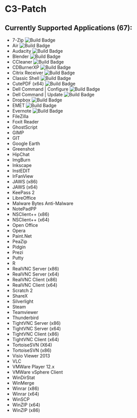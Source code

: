 # C3-Patch

## Currently Supported Applications (67):
* 7-Zip ![Build Badge](https://bfpatch.visualstudio.com/_apis/public/build/definitions/3c2e3afe-6b59-4214-8bd1-0dfcacf59ef8/1/badge)
* Air ![Build Badge](https://bfpatch.visualstudio.com/_apis/public/build/definitions/3c2e3afe-6b59-4214-8bd1-0dfcacf59ef8/2/badge)
* Audacity ![Build Badge](https://bfpatch.visualstudio.com/_apis/public/build/definitions/3c2e3afe-6b59-4214-8bd1-0dfcacf59ef8/3/badge)
* Blender ![Build Badge](https://bfpatch.visualstudio.com/_apis/public/build/definitions/3c2e3afe-6b59-4214-8bd1-0dfcacf59ef8/36/badge)
* CCleaner ![Build Badge](https://bfpatch.visualstudio.com/_apis/public/build/definitions/3c2e3afe-6b59-4214-8bd1-0dfcacf59ef8/34/badge)
* CDBurnerXP ![Build Badge](https://bfpatch.visualstudio.com/_apis/public/build/definitions/3c2e3afe-6b59-4214-8bd1-0dfcacf59ef8/74/badge)
* Citrix Receiver ![Build Badge](https://bfpatch.visualstudio.com/_apis/public/build/definitions/3c2e3afe-6b59-4214-8bd1-0dfcacf59ef8/48/badge)
* Classic Shell ![Build Badge](https://bfpatch.visualstudio.com/_apis/public/build/definitions/3c2e3afe-6b59-4214-8bd1-0dfcacf59ef8/4/badge)
* CutePDF (x64) ![Build Badge](https://bfpatch.visualstudio.com/_apis/public/build/definitions/3c2e3afe-6b59-4214-8bd1-0dfcacf59ef8/63/badge)
* Dell Command | Configure ![Build Badge](https://bfpatch.visualstudio.com/_apis/public/build/definitions/3c2e3afe-6b59-4214-8bd1-0dfcacf59ef8/78/badge)
* Dell Command | Update  ![Build Badge](https://bfpatch.visualstudio.com/_apis/public/build/definitions/3c2e3afe-6b59-4214-8bd1-0dfcacf59ef8/80/badge)
* Dropbox ![Build Badge](https://bfpatch.visualstudio.com/_apis/public/build/definitions/3c2e3afe-6b59-4214-8bd1-0dfcacf59ef8/46/badge)
* EMET ![Build Badge](https://bfpatch.visualstudio.com/_apis/public/build/definitions/3c2e3afe-6b59-4214-8bd1-0dfcacf59ef8/5/badge)
* Evernote ![Build Badge](https://bfpatch.visualstudio.com/_apis/public/build/definitions/3c2e3afe-6b59-4214-8bd1-0dfcacf59ef8/6/badge)
* FileZilla
* Foxit Reader
* GhostScript
* GIMP
* GIT
* Google Earth
* Greenshot
* HipChat
* ImgBurn
* Inkscape
* InstEDIT
* IrFanView
* JAWS (x86)
* JAWS (x64)
* KeePass 2
* LibreOffice
* Malware Bytes Anti-Malware
* NotePadPP
* NSClient++ (x86)
* NSClient++ (x64)
* Open Office
* Opera
* Paint.Net
* PeaZip
* Pidgin
* Prezi
* Putty
* R
* RealVNC Server (x86)
* RealVNC Server (x64)
* RealVNC Client (x86)
* RealVNC Client (x64)
* Scratch 2
* ShareX
* Silverlight
* Steam
* Teamviewer
* Thunderbird
* TightVNC Server (x86)
* TightVNC Server (x64)
* TightVNC Client (x86)
* TightVNC Client (x64)
* TortoiseSVN (X64)
* TortoiseSVN (x86)
* Visio Viewer 2013
* VLC
* VMWare Player 12.x
* VMWare vSphere Client
* WinDirStat
* WinMerge
* Winrar (x86)
* Winrar (x64)
* WinSCP
* WinZIP (x64)
* WinZIP (x86)

